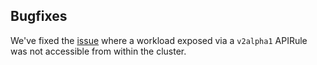 ## Bugfixes

We've fixed the [issue](https://github.com/kyma-project/api-gateway/issues/1632) where a workload exposed via a `v2alpha1` APIRule was not accessible from within the cluster.
